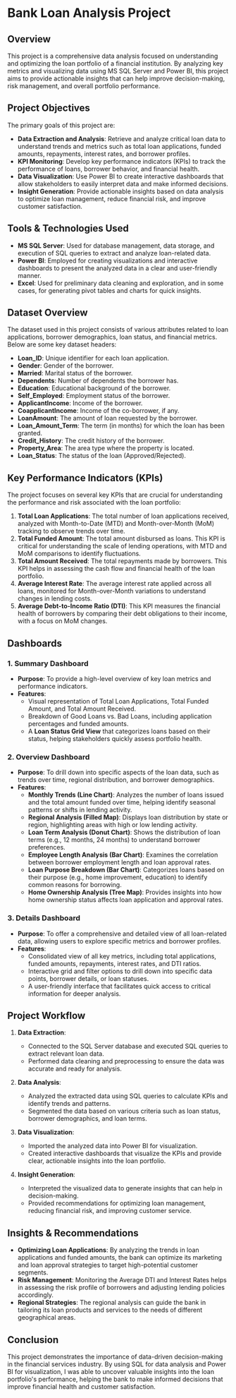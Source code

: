 
# Bank Loan Analysis Project

## Overview

This project is a comprehensive data analysis focused on understanding and optimizing the loan portfolio of a financial institution. By analyzing key metrics and visualizing data using MS SQL Server and Power BI, this project aims to provide actionable insights that can help improve decision-making, risk management, and overall portfolio performance.

## Project Objectives

The primary goals of this project are:

- **Data Extraction and Analysis**: Retrieve and analyze critical loan data to understand trends and metrics such as total loan applications, funded amounts, repayments, interest rates, and borrower profiles.
- **KPI Monitoring**: Develop key performance indicators (KPIs) to track the performance of loans, borrower behavior, and financial health.
- **Data Visualization**: Use Power BI to create interactive dashboards that allow stakeholders to easily interpret data and make informed decisions.
- **Insight Generation**: Provide actionable insights based on data analysis to optimize loan management, reduce financial risk, and improve customer satisfaction.

## Tools & Technologies Used

- **MS SQL Server**: Used for database management, data storage, and execution of SQL queries to extract and analyze loan-related data.
- **Power BI**: Employed for creating visualizations and interactive dashboards to present the analyzed data in a clear and user-friendly manner.
- **Excel**: Used for preliminary data cleaning and exploration, and in some cases, for generating pivot tables and charts for quick insights.

## Dataset Overview

The dataset used in this project consists of various attributes related to loan applications, borrower demographics, loan status, and financial metrics. Below are some key dataset headers:

- **Loan_ID**: Unique identifier for each loan application.
- **Gender**: Gender of the borrower.
- **Married**: Marital status of the borrower.
- **Dependents**: Number of dependents the borrower has.
- **Education**: Educational background of the borrower.
- **Self_Employed**: Employment status of the borrower.
- **ApplicantIncome**: Income of the borrower.
- **CoapplicantIncome**: Income of the co-borrower, if any.
- **LoanAmount**: The amount of loan requested by the borrower.
- **Loan_Amount_Term**: The term (in months) for which the loan has been granted.
- **Credit_History**: The credit history of the borrower.
- **Property_Area**: The area type where the property is located.
- **Loan_Status**: The status of the loan (Approved/Rejected).

## Key Performance Indicators (KPIs)

The project focuses on several key KPIs that are crucial for understanding the performance and risk associated with the loan portfolio:

1. **Total Loan Applications**: The total number of loan applications received, analyzed with Month-to-Date (MTD) and Month-over-Month (MoM) tracking to observe trends over time.
2. **Total Funded Amount**: The total amount disbursed as loans. This KPI is critical for understanding the scale of lending operations, with MTD and MoM comparisons to identify fluctuations.
3. **Total Amount Received**: The total repayments made by borrowers. This KPI helps in assessing the cash flow and financial health of the loan portfolio.
4. **Average Interest Rate**: The average interest rate applied across all loans, monitored for Month-over-Month variations to understand changes in lending costs.
5. **Average Debt-to-Income Ratio (DTI)**: This KPI measures the financial health of borrowers by comparing their debt obligations to their income, with a focus on MoM changes.

## Dashboards

### 1. Summary Dashboard
   - **Purpose**: To provide a high-level overview of key loan metrics and performance indicators.
   - **Features**:
     - Visual representation of Total Loan Applications, Total Funded Amount, and Total Amount Received.
     - Breakdown of Good Loans vs. Bad Loans, including application percentages and funded amounts.
     - A **Loan Status Grid View** that categorizes loans based on their status, helping stakeholders quickly assess portfolio health.

### 2. Overview Dashboard
   - **Purpose**: To drill down into specific aspects of the loan data, such as trends over time, regional distribution, and borrower demographics.
   - **Features**:
     - **Monthly Trends (Line Chart)**: Analyzes the number of loans issued and the total amount funded over time, helping identify seasonal patterns or shifts in lending activity.
     - **Regional Analysis (Filled Map)**: Displays loan distribution by state or region, highlighting areas with high or low lending activity.
     - **Loan Term Analysis (Donut Chart)**: Shows the distribution of loan terms (e.g., 12 months, 24 months) to understand borrower preferences.
     - **Employee Length Analysis (Bar Chart)**: Examines the correlation between borrower employment length and loan approval rates.
     - **Loan Purpose Breakdown (Bar Chart)**: Categorizes loans based on their purpose (e.g., home improvement, education) to identify common reasons for borrowing.
     - **Home Ownership Analysis (Tree Map)**: Provides insights into how home ownership status affects loan application and approval rates.

### 3. Details Dashboard
   - **Purpose**: To offer a comprehensive and detailed view of all loan-related data, allowing users to explore specific metrics and borrower profiles.
   - **Features**:
     - Consolidated view of all key metrics, including total applications, funded amounts, repayments, interest rates, and DTI ratios.
     - Interactive grid and filter options to drill down into specific data points, borrower details, or loan statuses.
     - A user-friendly interface that facilitates quick access to critical information for deeper analysis.

## Project Workflow

1. **Data Extraction**:
   - Connected to the SQL Server database and executed SQL queries to extract relevant loan data.
   - Performed data cleaning and preprocessing to ensure the data was accurate and ready for analysis.

2. **Data Analysis**:
   - Analyzed the extracted data using SQL queries to calculate KPIs and identify trends and patterns.
   - Segmented the data based on various criteria such as loan status, borrower demographics, and loan terms.

3. **Data Visualization**:
   - Imported the analyzed data into Power BI for visualization.
   - Created interactive dashboards that visualize the KPIs and provide clear, actionable insights into the loan portfolio.

4. **Insight Generation**:
   - Interpreted the visualized data to generate insights that can help in decision-making.
   - Provided recommendations for optimizing loan management, reducing financial risk, and improving customer service.

## Insights & Recommendations

- **Optimizing Loan Applications**: By analyzing the trends in loan applications and funded amounts, the bank can optimize its marketing and loan approval strategies to target high-potential customer segments.
- **Risk Management**: Monitoring the Average DTI and Interest Rates helps in assessing the risk profile of borrowers and adjusting lending policies accordingly.
- **Regional Strategies**: The regional analysis can guide the bank in tailoring its loan products and services to the needs of different geographical areas.

## Conclusion

This project demonstrates the importance of data-driven decision-making in the financial services industry. By using SQL for data analysis and Power BI for visualization, I was able to uncover valuable insights into the loan portfolio's performance, helping the bank to make informed decisions that improve financial health and customer satisfaction.

